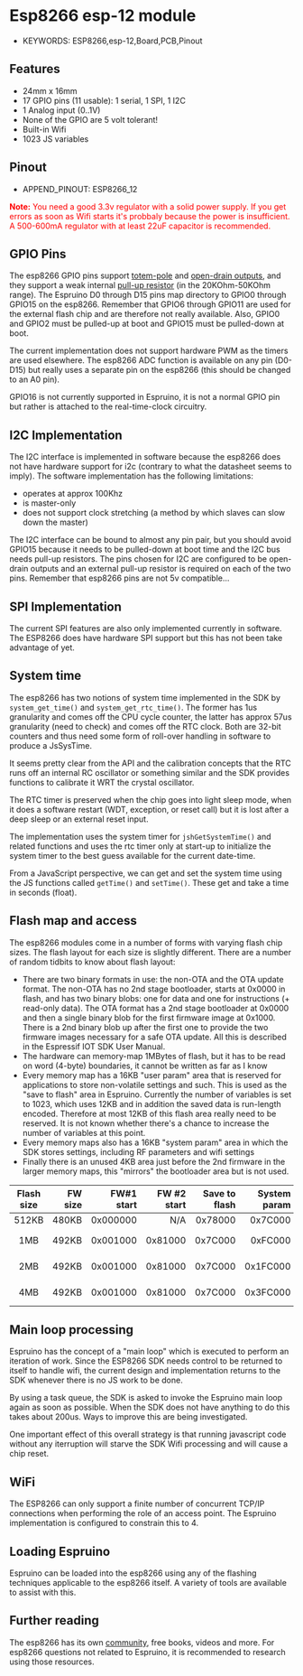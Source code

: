 <!--- Copyright (c) 2013 Gordon Williams, Pur3 Ltd. See the file LICENSE for copying permission. -->
Esp8266 esp-12 module
=====================

* KEYWORDS: ESP8266,esp-12,Board,PCB,Pinout

Features
-------

* 24mm x 16mm
* 17 GPIO pins (11 usable): 1 serial, 1 SPI, 1 I2C
* 1 Analog input (0..1V)
* None of the GPIO are 5 volt tolerant!
* Built-in Wifi
* 1023 JS variables

Pinout
------

* APPEND_PINOUT: ESP8266_12

<span style="color: red">**Note:** You need a good 3.3v regulator with a solid power supply.
If you get errors as soon as Wifi starts it's probbaly because the power is insufficient.
A 500-600mA regulator with at least 22uF capacitor is recommended.</span>

GPIO Pins
---------
The esp8266 GPIO pins support [totem-pole](https://en.wikipedia.org/wiki/Push%E2%80%93pull_output#Totem-pole_push.E2.80.93pull_output_stages) and [open-drain outputs](https://en.wikipedia.org/wiki/Open_collector), and they
support a weak internal [pull-up resistor](https://en.wikipedia.org/wiki/Pull-up_resistor) (in the 20KOhm-50KOhm range). The
Espruino D0 through D15 pins map directory to GPIO0 through GPIO15 on
the esp8266. Remember that GPIO6 through GPIO11 are used for the external
flash chip and are therefore not really available. Also, GPIO0 and GPIO2
must be pulled-up at boot and GPIO15 must be pulled-down at boot.

The current implementation does not support hardware PWM as the timers
are used elsewhere. The esp8266 ADC function is available on any pin
(D0-D15) but really uses a separate pin on the esp8266 (this should
be changed to an A0 pin).

GPIO16 is not currently supported in Espruino, it is not a normal GPIO
pin but rather is attached to the real-time-clock circuitry.

I2C Implementation
------------------
The I2C interface is implemented in software because the esp8266 does
not have hardware support for i2c (contrary to what the datasheet seems
to imply). The software implementation has the following limitations:
- operates at approx 100Khz
- is master-only
- does not support clock stretching (a method by which slaves can slow down the master)

The I2C interface can be bound to almost any pin pair, but you
should avoid GPIO15 because it needs to be pulled-down at boot time
and the I2C bus needs pull-up resistors. The pins chosen for I2C are
configured to be open-drain outputs and an external pull-up resistor
is required on each of the two pins. Remember that esp8266 pins are
not 5v compatible...

SPI Implementation
------------------

The current SPI features are also only implemented currently in software.  The ESP8266 does have
hardware SPI support but this has not been take advantage of yet.

System time
-----------
The esp8266 has two notions of system time implemented in the SDK by
`system_get_time()` and `system_get_rtc_time()`. The former has 1us
granularity and comes off the CPU cycle counter, the latter has approx
57us granularity (need to check) and comes off the RTC clock. Both are
32-bit counters and thus need some form of roll-over handling in software
to produce a JsSysTime.

It seems pretty clear from the API and the calibration concepts that the
RTC runs off an internal RC oscillator or something similar and the SDK
provides functions to calibrate it WRT the crystal oscillator.

The RTC timer is preserved when the chip goes into light sleep mode,
when it does a software restart (WDT, exception, or reset call) but it
is lost after a deep sleep or an external reset input.

The implementation uses the system timer for `jshGetSystemTime()` and
related functions and uses the rtc timer only at start-up to initialize
the system timer to the best guess available for the current date-time.

From a JavaScript perspective, we can get and set the system time using
the JS functions called `getTime()` and `setTime()`.  These get and take
a time in seconds (float).

Flash map and access
--------------------
The esp8266 modules come in a number of forms with varying flash chip
sizes. The flash layout for each size is slightly different. There are
a number of random tidbits to know about flash layout:

- There are two binary formats in use: the non-OTA and the OTA update
format. The non-OTA has no 2nd stage bootloader, starts at 0x0000 in
flash, and has two binary blobs: one for data and one for instructions (+
read-only data). The OTA format has a 2nd stage bootloader at 0x0000 and
then a single binary blob for the first firmware image at 0x1000. There
is a 2nd binary blob up after the first one to provide the two firmware
images necessary for a safe OTA update. All this is described in the
Espressif IOT SDK User Manual.
- The hardware can memory-map 1MBytes of flash, but it has to be read
on word (4-byte) boundaries, it cannot be written as far as I know
- Every memory map has a 16KB "user param" area that is reserved for
applications to store non-volatile settings and such. This is used as the
"save to flash" area in Espruino. Currently the number of variables is
set to 1023, which uses 12KB and in addition the saved data is run-length
encoded. Therefore at most 12KB of this flash area really need to be
reserved. It is not known whether there's a chance to increase the number
of variables at this point.
- Every memory maps also has a 16KB "system param" area in which the
SDK stores settings, including RF parameters and wifi settings
- Finally there is an unused 4KB area just before the 2nd firmware in the
larger memory maps, this "mirrors" the bootloader area but is not used.

Flash size | FW size | FW#1 start | FW #2 start | Save to flash | System param | SPIFFs | Free
:---------:|--------:|-----------:|------------:|--------------:|-------------:|-------:| -----:
512KB      | 480KB   | 0x000000   | N/A         | 0x78000       | 0x7C000      | N/A    | N/A
1MB        | 492KB   | 0x001000   | 0x81000     | 0x7C000       | 0xFC000      | N/A    | 0x80000 (4KB)
2MB        | 492KB   | 0x001000   | 0x81000     | 0x7C000       | 0x1FC000     | 0x100000 (1MB) | 0x80000 (4KB)
4MB        | 492KB   | 0x001000   | 0x81000     | 0x7C000       | 0x3FC000     | 0x100000 (3MB) | 0x80000 (4KB)

Main loop processing
--------------------
Espruino has the concept of a "main loop" which is executed to perform
an iteration of work.  Since the ESP8266 SDK needs control to be returned to
itself to handle wifi, the current design and implementation returns to the SDK
whenever there is no JS work to be done.

By using a task queue, the SDK is asked to invoke the Espruino main loop again as soon as
possible. When the SDK does not have anything to do this takes about 200us. Ways to
improve this are being investigated.

One important effect of this overall strategy is that running javascript code
without any iterruption will starve the SDK Wifi processing and will cause a
chip reset.

WiFi
----
The ESP8266 can only support a finite number of concurrent TCP/IP connections
when performing the role of an access point.  The Espruino implementation is
configured to constrain this to 4.  

Loading Espruino
----------------

Espruino can be loaded into the esp8266 using any of the flashing techniques applicable to the esp8266 itself.  A variety of tools are available to assist with this.

Further reading
---------------

The esp8266 has its own [community](http://www.esp8266.com/), free books, videos and more.  For esp8266 questions not related to Espruino, it is recommended to research using those resources.
